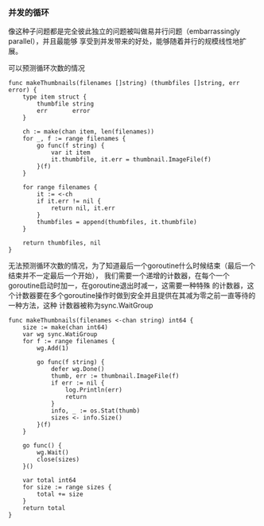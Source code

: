 

### 并发的循环

像这种子问题都是完全彼此独立的问题被叫做易并行问题（embarrassingly parallel），并且最能够
享受到并发带来的好处，能够随着并行的规模线性地扩展。

可以预测循环次数的情况
```
func makeThumbnails(filenames []string) (thumbfiles []string, err error) {
    type item struct {
        thumbfile string
        err       error
    }
    
    ch := make(chan item, len(filenames))
    for _, f := range filenames {
        go func(f string) {
            var it item
            it.thumbfile, it.err = thumbnail.ImageFile(f)
        }(f)
    }
    
    for range filenames {
        it := <-ch
        if it.err != nil {
            return nil, it.err
        }
        thumbfiles = append(thumbfiles, it.thumbfile)
    }

    return thumbfiles, nil
}
```

无法预测循环次数的情况，为了知道最后一个goroutine什么时候结束（最后一个结束并不一定最后一个开始），
我们需要一个递增的计数器，在每个一个goroutine启动时加一，在goroutine退出时减一，这需要一种特殊
的计数器，这个计数器要在多个goroutine操作时做到安全并且提供在其减为零之前一直等待的一种方法，这种
计数器被称为sync.WaitGroup
```
func makeThumbnails(filenames <-chan string) int64 {
    size := make(chan int64)
    var wg sync.WatiGroup
    for f := range filenames {
        wg.Add(1)
        
        go func(f string) {
            defer wg.Done()
            thumb, err := thumbnail.ImageFile(f)
            if err := nil {
                log.Println(err)
                return
            }
            info, _ := os.Stat(thumb)
            sizes <- info.Size()
        }(f)
    }

    go func() {
        wg.Wait()
        close(sizes)
    }()

    var total int64
    for size := range sizes {
        total += size
    }
    return total
}
```












